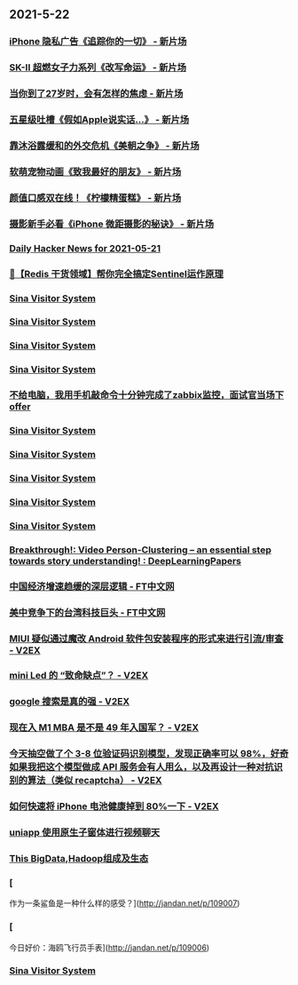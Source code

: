 
## 2021-5-22

### [iPhone 隐私广告《追踪你的一切》 - 新片场](https://www.vmovier.com/62136)

### [SK-II 超燃女子力系列《改写命运》 - 新片场](https://www.vmovier.com/62132)

### [当你到了27岁时，会有怎样的焦虑 - 新片场](https://www.vmovier.com/62135)

### [五星级吐槽《假如Apple说实话…》 - 新片场](https://www.vmovier.com/62134)

### [靠沐浴露缓和的外交危机《美朝之争》 - 新片场](https://www.vmovier.com/62108)

### [软萌宠物动画《致我最好的朋友》 - 新片场](https://www.vmovier.com/62133)

### [颜值口感双在线！《柠檬精蛋糕》 - 新片场](https://www.vmovier.com/62121)

### [摄影新手必看《iPhone 微距摄影的秘诀》 - 新片场](https://www.vmovier.com/62031)

### [Daily Hacker News for 2021-05-21](https://www.daemonology.net/hn-daily/2021-05-21.html)

### [🚄【Redis 干货领域】帮你完全搞定Sentinel运作原理](https://www.infoq.cn/article/f6a8c0c5218394d56f4ae329b)

### [Sina Visitor System](https://weibo.com/1402400261/KgBtFFQ5C)

### [Sina Visitor System](https://weibo.com/1402400261/KgBs9aPkY)

### [Sina Visitor System](https://weibo.com/1715118170/KgBewDDMC)

### [Sina Visitor System](https://weibo.com/1715118170/KgB81j0cX)

### [不给电脑，我用手机敲命令十分钟完成了zabbix监控，面试官当场下offer](https://www.infoq.cn/article/1d70c2e075d5d796d7d82b2d9)

### [Sina Visitor System](https://weibo.com/1746173800/KgBAScsM2)

### [Sina Visitor System](https://weibo.com/1402400261/KgBIlu0SH)

### [Sina Visitor System](https://weibo.com/1715118170/KgC1go4Tj)

### [Sina Visitor System](https://weibo.com/1715118170/KgBCRpzSu)

### [Sina Visitor System](https://weibo.com/1642628345/KgBYJ9Rzy)

### [Breakthrough!: Video Person-Clustering – an essential step towards story understanding! : DeepLearningPapers](https://www.reddit.com/r/DeepLearningPapers/comments/ni9t91/breakthrough_video_personclustering_an_essential/)

### [中国经济增速趋缓的深层逻辑 - FT中文网](http://www.ftchinese.com/story/001092513)

### [美中竞争下的台湾科技巨头 - FT中文网](http://www.ftchinese.com/story/001092562)

### [MIUI 疑似通过魔改 Android 软件包安装程序的形式来进行引流/审查 - V2EX](https://www.v2ex.com/t/778474)

### [mini Led 的 “致命缺点”？ - V2EX](https://www.v2ex.com/t/778453)

### [google 搜索是真的强 - V2EX](https://www.v2ex.com/t/778423)

### [现在入 M1 MBA 是不是 49 年入国军？ - V2EX](https://www.v2ex.com/t/778414)

### [今天抽空做了个 3-8 位验证码识别模型，发现正确率可以 98%，好奇如果我把这个模型做成 API 服务会有人用么，以及再设计一种对抗识别的算法（类似 recaptcha） - V2EX](https://www.v2ex.com/t/778373)

### [如何快速将 iPhone 电池健康掉到 80%一下 - V2EX](https://www.v2ex.com/t/778359)

### [uniapp 使用原生子窗体进行视频聊天](https://www.infoq.cn/article/4a644de83e7fcbc7b47aecf3b)

### [This BigData,Hadoop组成及生态](https://www.infoq.cn/article/f65cfa3548f4f32e91134f5d3)

### [
作为一条鲨鱼是一种什么样的感受？](http://jandan.net/p/109007)

### [
今日好价：海鸥飞行员手表](http://jandan.net/p/109006)

### [Sina Visitor System](https://weibo.com/1715118170/KgCO0DjyX)